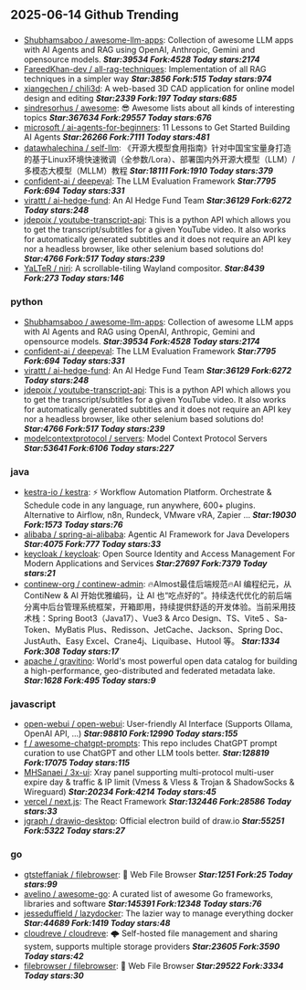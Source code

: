 ## 2025-06-14 Github Trending

### 
* [Shubhamsaboo / awesome-llm-apps](https://github.com/Shubhamsaboo/awesome-llm-apps): Collection of awesome LLM apps with AI Agents and RAG using OpenAI, Anthropic, Gemini and opensource models. ***Star:39534 Fork:4528 Today stars:2174***
* [FareedKhan-dev / all-rag-techniques](https://github.com/FareedKhan-dev/all-rag-techniques): Implementation of all RAG techniques in a simpler way ***Star:3856 Fork:515 Today stars:974***
* [xiangechen / chili3d](https://github.com/xiangechen/chili3d): A web-based 3D CAD application for online model design and editing ***Star:2339 Fork:197 Today stars:685***
* [sindresorhus / awesome](https://github.com/sindresorhus/awesome): 😎 Awesome lists about all kinds of interesting topics ***Star:367634 Fork:29557 Today stars:676***
* [microsoft / ai-agents-for-beginners](https://github.com/microsoft/ai-agents-for-beginners): 11 Lessons to Get Started Building AI Agents ***Star:26266 Fork:7111 Today stars:481***
* [datawhalechina / self-llm](https://github.com/datawhalechina/self-llm): 《开源大模型食用指南》针对中国宝宝量身打造的基于Linux环境快速微调（全参数/Lora）、部署国内外开源大模型（LLM）/多模态大模型（MLLM）教程 ***Star:18111 Fork:1910 Today stars:379***
* [confident-ai / deepeval](https://github.com/confident-ai/deepeval): The LLM Evaluation Framework ***Star:7795 Fork:694 Today stars:331***
* [virattt / ai-hedge-fund](https://github.com/virattt/ai-hedge-fund): An AI Hedge Fund Team ***Star:36129 Fork:6272 Today stars:248***
* [jdepoix / youtube-transcript-api](https://github.com/jdepoix/youtube-transcript-api): This is a python API which allows you to get the transcript/subtitles for a given YouTube video. It also works for automatically generated subtitles and it does not require an API key nor a headless browser, like other selenium based solutions do! ***Star:4766 Fork:517 Today stars:239***
* [YaLTeR / niri](https://github.com/YaLTeR/niri): A scrollable-tiling Wayland compositor. ***Star:8439 Fork:273 Today stars:146***

### python
* [Shubhamsaboo / awesome-llm-apps](https://github.com/Shubhamsaboo/awesome-llm-apps): Collection of awesome LLM apps with AI Agents and RAG using OpenAI, Anthropic, Gemini and opensource models. ***Star:39534 Fork:4528 Today stars:2174***
* [confident-ai / deepeval](https://github.com/confident-ai/deepeval): The LLM Evaluation Framework ***Star:7795 Fork:694 Today stars:331***
* [virattt / ai-hedge-fund](https://github.com/virattt/ai-hedge-fund): An AI Hedge Fund Team ***Star:36129 Fork:6272 Today stars:248***
* [jdepoix / youtube-transcript-api](https://github.com/jdepoix/youtube-transcript-api): This is a python API which allows you to get the transcript/subtitles for a given YouTube video. It also works for automatically generated subtitles and it does not require an API key nor a headless browser, like other selenium based solutions do! ***Star:4766 Fork:517 Today stars:239***
* [modelcontextprotocol / servers](https://github.com/modelcontextprotocol/servers): Model Context Protocol Servers ***Star:53641 Fork:6106 Today stars:227***

### java
* [kestra-io / kestra](https://github.com/kestra-io/kestra): ⚡ Workflow Automation Platform. Orchestrate & Schedule code in any language, run anywhere, 600+ plugins. Alternative to Airflow, n8n, Rundeck, VMware vRA, Zapier ... ***Star:19030 Fork:1573 Today stars:76***
* [alibaba / spring-ai-alibaba](https://github.com/alibaba/spring-ai-alibaba): Agentic AI Framework for Java Developers ***Star:4075 Fork:777 Today stars:33***
* [keycloak / keycloak](https://github.com/keycloak/keycloak): Open Source Identity and Access Management For Modern Applications and Services ***Star:27697 Fork:7379 Today stars:21***
* [continew-org / continew-admin](https://github.com/continew-org/continew-admin): 🔥Almost最佳后端规范🔥AI 编程纪元，从 ContiNew & AI 开始优雅编码，让 AI 也“吃点好的”。持续迭代优化的前后端分离中后台管理系统框架，开箱即用，持续提供舒适的开发体验。当前采用技术栈：Spring Boot3（Java17）、Vue3 & Arco Design、TS、Vite5 、Sa-Token、MyBatis Plus、Redisson、JetCache、Jackson、Spring Doc、JustAuth、Easy Excel、Crane4j、Liquibase、Hutool 等。 ***Star:1334 Fork:308 Today stars:17***
* [apache / gravitino](https://github.com/apache/gravitino): World's most powerful open data catalog for building a high-performance, geo-distributed and federated metadata lake. ***Star:1628 Fork:495 Today stars:9***

### javascript
* [open-webui / open-webui](https://github.com/open-webui/open-webui): User-friendly AI Interface (Supports Ollama, OpenAI API, ...) ***Star:98810 Fork:12990 Today stars:155***
* [f / awesome-chatgpt-prompts](https://github.com/f/awesome-chatgpt-prompts): This repo includes ChatGPT prompt curation to use ChatGPT and other LLM tools better. ***Star:128819 Fork:17075 Today stars:115***
* [MHSanaei / 3x-ui](https://github.com/MHSanaei/3x-ui): Xray panel supporting multi-protocol multi-user expire day & traffic & IP limit (Vmess & Vless & Trojan & ShadowSocks & Wireguard) ***Star:20234 Fork:4214 Today stars:45***
* [vercel / next.js](https://github.com/vercel/next.js): The React Framework ***Star:132446 Fork:28586 Today stars:33***
* [jgraph / drawio-desktop](https://github.com/jgraph/drawio-desktop): Official electron build of draw.io ***Star:55251 Fork:5322 Today stars:27***

### go
* [gtsteffaniak / filebrowser](https://github.com/gtsteffaniak/filebrowser): 📂 Web File Browser ***Star:1251 Fork:25 Today stars:99***
* [avelino / awesome-go](https://github.com/avelino/awesome-go): A curated list of awesome Go frameworks, libraries and software ***Star:145391 Fork:12348 Today stars:76***
* [jesseduffield / lazydocker](https://github.com/jesseduffield/lazydocker): The lazier way to manage everything docker ***Star:44689 Fork:1419 Today stars:48***
* [cloudreve / cloudreve](https://github.com/cloudreve/cloudreve): 🌩 Self-hosted file management and sharing system, supports multiple storage providers ***Star:23605 Fork:3590 Today stars:42***
* [filebrowser / filebrowser](https://github.com/filebrowser/filebrowser): 📂 Web File Browser ***Star:29522 Fork:3334 Today stars:30***

